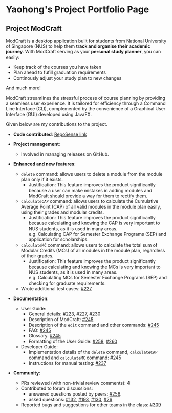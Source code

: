 # Yaohong's Project Portfolio Page

## Project ModCraft

ModCraft is a desktop application built for students from National University of Singapore (NUS) to help them **track and organise their academic journey**. With ModCraft serving as your **personal study planner**, you can easily:

* Keep track of the courses you have taken
* Plan ahead to fufill graduation requirements
* Continously adjust your study plan to new changes

And much more!

ModCraft streamlines the stressful process of course planning by providing a seamless user experience. It is tailored for efficiency through a Command Line Interface (CLI), complemented by the convenience of a Graphical User Interface (GUI) developed using JavaFX.

Given below are my contributions to the project.

- **Code contributed**: [RepoSense link](https://nus-cs2103-ay2324s1.github.io/tp-dashboard/?search=yyyaohhh&breakdown=false&sort=groupTitle%20dsc&sortWithin=title&since=2023-09-22&timeframe=commit&mergegroup=&groupSelect=groupByRepos)

- **Project management**:

  - Involved in managing releases on GitHub.

- **Enhanced and new features**:

  - `delete` command: allows users to delete a module from the module plan only if it exists.
    - Justification: This feature improves the product significantly because a user can make mistakes in adding modules and ModCraft should provide a way for them to rectify them.
  - `calculateCAP` command: allows users to calculate the Cumulative Average Point (CAP) of all valid modules in the module plan easily, using their grades and modular credits.
    - Justification: This feature improves the product significantly because calculating and knowing the CAP is very important to NUS students, as it is used in many areas.<br>
    e.g. Calculating CAP for Semester Exchange Programs (SEP) and application for scholarships.
  - `calculateMC` command: allows users to calculate the total sum of Modular Credits (MCs) of all modules in the module plan, regardless of their grades.
    - Justification: This feature improves the product significantly because calculating and knowing the MCs is very important to NUS students, as it is used in many areas.<br>
        e.g. Calculating MCs for Semester Exchange Programs (SEP) and checking for graduate requirements.
  - Wrote additional test cases: [#227](https://github.com/AY2324S1-CS2103T-T13-0/tp/pull/227)

- **Documentation**:

  - User Guide:
    - General details: [#223](https://github.com/AY2324S1-CS2103T-T13-0/tp/pull/223), [#227](https://github.com/AY2324S1-CS2103T-T13-0/tp/pull/227), [#230](https://github.com/AY2324S1-CS2103T-T13-0/tp/pull/230)
    - Description of ModCraft: [#245](https://github.com/AY2324S1-CS2103T-T13-0/tp/pull/245)
    - Description of the `edit` command and other commands: [#245](https://github.com/AY2324S1-CS2103T-T13-0/tp/pull/245)
    - FAQ: [#245](https://github.com/AY2324S1-CS2103T-T13-0/tp/pull/245)
    - Glossary. [#245](https://github.com/AY2324S1-CS2103T-T13-0/tp/pull/245)
    - Formatting of the User Guide: [#258](https://github.com/AY2324S1-CS2103T-T13-0/tp/pull/258), [#260](https://github.com/AY2324S1-CS2103T-T13-0/tp/pull/260)
  - Developer Guide:
    - Implementation details of the `delete` command, `calculateCAP` command and `calculateMC` command: [#245](https://github.com/AY2324S1-CS2103T-T13-0/tp/pull/245)
    - Instructions for manual testing: [#237](https://github.com/AY2324S1-CS2103T-T13-0/tp/pull/237)

- **Community**:

  - PRs reviewed (with non-trivial review comments): 4
  - Contributed to forum discussions:
    - answered questions posted by peers: [#256](https://github.com/nus-cs2103-AY2324S1/forum/issues/256).
    - asked questions: [#132](https://github.com/nus-cs2103-AY2324S1/forum/issues/132), [#193](https://github.com/nus-cs2103-AY2324S1/forum/issues/132), [#130](https://github.com/nus-cs2103-AY2324S1/forum/issues/130), [#26](https://github.com/nus-cs2103-AY2324S1/forum/issues/26)
  - Reported bugs and suggestions for other teams in the class: [#309](https://github.com/nus-cs2103-AY2324S1/forum/issues/309)

